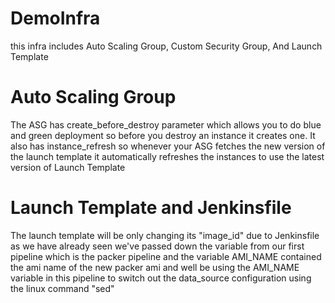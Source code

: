 # DemoInfra
this infra includes Auto Scaling Group, Custom Security Group, And Launch Template
# Auto Scaling Group
The ASG has create_before_destroy parameter which allows you to do blue and green deployment so before you destroy an instance it creates one.
It also has instance_refresh so whenever your ASG fetches the new version of the launch template it automatically refreshes the instances to use the latest version of Launch Template
# Launch Template and Jenkinsfile
The launch template will be only changing its "image_id" due to Jenkinsfile as we have already seen we've passed down the variable from our first pipeline which is the packer pipeline and the variable AMI_NAME contained the ami name of the new packer ami and well be using the AMI_NAME variable in this pipeline to switch out the data_source configuration using the linux command "sed"
